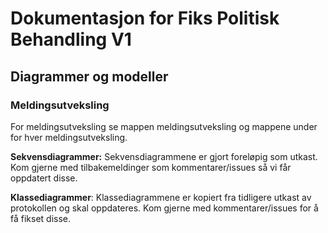 # Dokumentasjon for Fiks Politisk Behandling V1



## Diagrammer og modeller

### Meldingsutveksling
For meldingsutveksling se mappen meldingsutveksling og mappene under for hver meldingsutveksling.

**Sekvensdiagrammer:**
Sekvensdiagrammene er gjort foreløpig som utkast. 
Kom gjerne med tilbakemeldinger som kommentarer/issues så vi får oppdatert disse.

**Klassediagrammer**:
Klassediagrammene er kopiert fra tidligere utkast av protokollen og skal oppdateres. 
Kom gjerne med kommentarer/issues for å få fikset disse.

